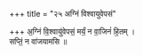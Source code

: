 +++
title = "२५ अग्निं विश्वायुवेपसं"

+++
अ॒ग्निं वि॒श्वायु॑वेपसं॒ मर्यं॒ न वा॒जिनं॑ हि॒तम् ।  
सप्तिं॒ न वा॑जयामसि ॥